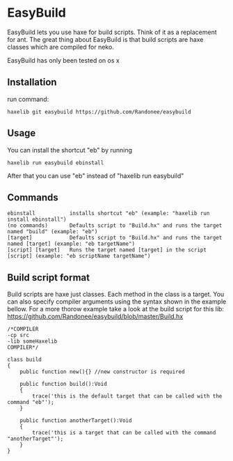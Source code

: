 EasyBuild
=====

EasyBuild lets you use haxe for build scripts. Think of it as a replacement for ant.
The great thing about EasyBuild is that build scripts are haxe classes which are compiled for neko. 

EasyBuild has only been tested on os x

Installation
----------------

run command:

	haxelib git easybuild https://github.com/Randonee/easybuild


Usage
----------------

You can install the shortcut "eb" by running
	
	haxelib run easybuild ebinstall
	
After that you can use "eb" instead of "haxelib run easybuild"


Commands
----------------

	ebinstall			installs shortcut "eb" (example: "haxelib run install ebinstall")
	(no commands)		Defaults script to "Build.hx" and runs the target named "build" (example: "eb") 
	[target]			Defaults script to "Build.hx" and runs the target named [target] (example: "eb targetName")
	[script] [target]	Runs the target named [target] in the script [script] (example: "eb scriptName targetName")


Build script format
----------------

Build scripts are haxe just classes. Each method in the class is a target. You can also specify compiler arguments using the syntax shown in the example bellow.
For a more thorow example take a look at the build script for this lib: https://github.com/Randonee/easybuild/blob/master/Build.hx

	/*COMPILER
	-cp src
	-lib someHaxelib
	COMPILER*/ 
	
	class build
	{
		public function new(){} //new constructor is required
		
		public function build():Void
		{
			trace('this is the default target that can be called with the command "eb"');
		}
		
		public function anotherTarget():Void
		{
			trace('this is a target that can be called with the command "anotherTarget"');
		}
	}